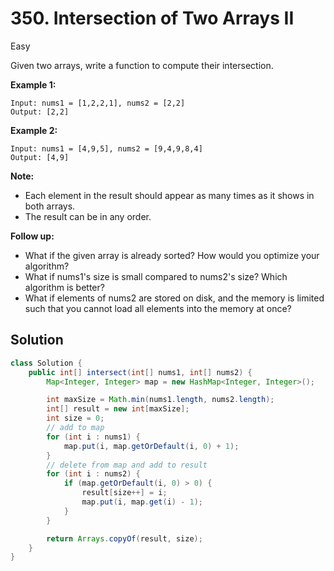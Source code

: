 # 350. Intersection of Two Arrays II

Easy

Given two arrays, write a function to compute their intersection.

**Example 1:**

```text
Input: nums1 = [1,2,2,1], nums2 = [2,2]
Output: [2,2]
```

**Example 2:**

```text
Input: nums1 = [4,9,5], nums2 = [9,4,9,8,4]
Output: [4,9]
```

**Note:**

* Each element in the result should appear as many times as it shows in both arrays.
* The result can be in any order.

**Follow up:**

* What if the given array is already sorted? How would you optimize your algorithm?
* What if nums1's size is small compared to nums2's size? Which algorithm is better?
* What if elements of nums2 are stored on disk, and the memory is limited such that you cannot load all elements into the memory at once?

## Solution

```java
class Solution {
    public int[] intersect(int[] nums1, int[] nums2) {
        Map<Integer, Integer> map = new HashMap<Integer, Integer>();

		int maxSize = Math.min(nums1.length, nums2.length);
		int[] result = new int[maxSize];
		int size = 0;
		// add to map
		for (int i : nums1) {
			map.put(i, map.getOrDefault(i, 0) + 1);
		}
		// delete from map and add to result
		for (int i : nums2) {
			if (map.getOrDefault(i, 0) > 0) {
				result[size++] = i;
				map.put(i, map.get(i) - 1);
			}
		}

		return Arrays.copyOf(result, size);
    }
}
```

